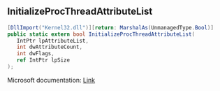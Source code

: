 ## InitializeProcThreadAttributeList

```csharp
[DllImport("Kernel32.dll")][return: MarshalAs(UnmanagedType.Bool)]
public static extern bool InitializeProcThreadAttributeList(
   IntPtr lpAttributeList,
   int dwAttributeCount,
   int dwFlags,
   ref IntPtr lpSize
);
```

Microsoft documentation: [Link](https://docs.microsoft.com/en-us/windows/win32/api/processthreadsapi/nf-processthreadsapi-initializeprocthreadattributelist)
